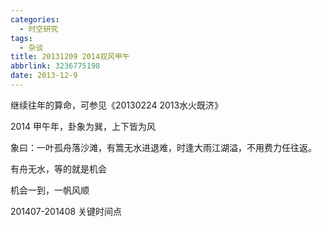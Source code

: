 ```yaml
---
categories:
  - 时空研究
tags:
  - 杂谈
title: 20131209 2014双风甲午
abbrlink: 3236775198
date: 2013-12-9
---
```


继续往年的算命，可参见《20130224 2013水火既济》

2014 甲午年，卦象为巽，上下皆为风

象曰：一叶孤舟落沙滩，有篙无水进退难，时逢大雨江湖溢，不用费力任往返。

有舟无水，等的就是机会

机会一到，一帆风顺

201407-201408 关键时间点
